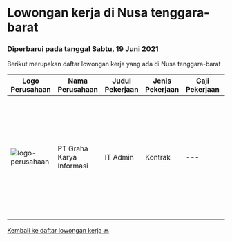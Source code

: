 
  # Lowongan kerja di Nusa tenggara-barat

  ### Diperbarui pada tanggal Sabtu, 19 Juni 2021

  Berikut merupakan daftar lowongan kerja yang ada di Nusa tenggara-barat

  |Logo Perusahaan | Nama Perusahaan | Judul Pekerjaan | Jenis Pekerjaan | Gaji Pekerjaan | Lokasi | Deskripsi | Tanggal diunggah | Pranala |
  | -------------- | --------------- | --------------- | --------- | --------- | -------------- | ------- | ----------- | ----------- |
  |![logo-perusahaan](https://image-service-cdn.seek.com.au/c318dd0b699c6160d2411e7473745c289633be44/ee4dce1061f3f616224767ad58cb2fc751b8d2dc)|PT Graha Karya Informasi|IT Admin|Kontrak|---|Jakarta Raya|Age preference: millennial (max 30 years old) Min D3/ S1 Any Major or related field of study. Excel Intermediate skill (query, pivot, vlookup,...|Rabu, 16 Juni 2021|https://www.jobstreet.co.id/id/job/it-admin-3557983?token=0~85726d05-bf32-46ab-a14a-5416a1d8cb52&sectionRank=1&jobId=jobstreet-id-job-3557983|


  [Kembali ke daftar lowongan kerja 🔙](../README.md#daftar-lowongan-kerja)
  
